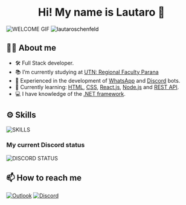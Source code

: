 <div align='center'>
   <h1 align='center'> <b>Hi! My name is Lautaro 👋</b> </h1>
</div>

![WELCOME GIF](https://github.com/lautaroschenfeld/lautaroschenfeld/assets/118790494/e32af9c0-3ce5-4c1d-9b8c-994d9ac65d15)
<img src="https://komarev.com/ghpvc/?username=lautaroschenfeld&label=Profile%20views&color=292929&style=for-the-badge" alt="lautaroschenfeld" style="color: black;" /> 

## 👨‍💻 About me
- 🛠️ Full Stack developer.
- 📚 I’m currently studying at [UTN: Regional Faculty Parana](https://www.frp.utn.edu.ar)
- 🤖 Experienced in the development of [WhatsApp](https://www.whatsapp.com/) and [Discord](https://discord.com/) bots.
- 🌱 Currently learning: [HTML](https://en.wikipedia.org/wiki/HTML), [CSS](https://en.wikipedia.org/wiki/CSS), [React.js](https://en.wikipedia.org/wiki/React_(JavaScript_library)), [Node.js](https://en.wikipedia.org/wiki/Node.js) and [REST API](https://www.ibm.com/topics/rest-apis).
- 💻 I have knowledge of the [.NET framework](https://en.wikipedia.org/wiki/.NET_Framework).

## ⚙️ Skills
![SKILLS](https://github.com/lautaroschenfeld/lautaroschenfeld/assets/118790494/cf7ea955-1464-45c0-ab7c-88d4aa8a12d7)

### My current Discord status
![DISCORD STATUS](https://discord-readme-badge.vercel.app/api?id=300261615855730699)

## 📫 How to reach me
[![Outlook](https://img.shields.io/badge/Outlook-0072C6?style=for-the-badge&logo=microsoft-outlook&logoColor=white)](mailto:lautaroschenfeld@outlook.com) [![Discord](https://img.shields.io/badge/Discord-7289DA?style=for-the-badge&logo=discord&logoColor=white)](https://discord.com/users/300261615855730699)
